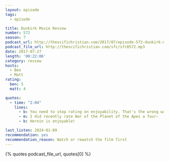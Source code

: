 ```yaml
---
layout: episode
tags:
  - episode

title: Dunkirk Movie Review
number: 572
season: 7
podcast_url: http://thescifichristian.com/2017/07/episode-572-dunkirk-movie-review/
podcast_file_url: http://thescifichristian.com/sfc/sfc0572.mp3
date: 2017-07-27
length: '00:22:06'
category: review
hosts:
  - Ben
  - Matt
rating:
  ben: 5
  matt: 4

quotes:
  - time: "2:04"
    lines:
      - b: You need to stop rating on enjoyability. That's the wrong way to rate a movie.
      - m: I did recently rate War of the Planet of the Apes a four—
      - b: Heroin is enjoyable!

last_listen: 2024-01-09
recommendation: yes
recommendation_reason: Watch or rewatch the film first
---
```


{% quotes podcast_file_url, quotes[0] %}
